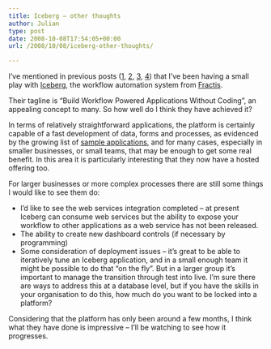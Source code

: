 ```yaml
---
title: Iceberg – other thoughts
author: Julian
type: post
date: 2008-10-08T17:54:05+00:00
url: /2008/10/08/iceberg-other-thoughts/

---
```

I’ve mentioned in previous posts ([1][1], [2][2], [3][3], [4][4]) that I’ve been having a small play with [Iceberg][5], the workflow automation system from [Fractis][6].

Their tagline is “Build Workflow Powered Applications Without Coding”, an appealing concept to many. So how well do I think they have achieved it?

In terms of relatively straightforward applications, the platform is certainly capable of a fast development of data, forms and processes, as evidenced by the growing list of [sample applications][7], and for many cases, especially in smaller businesses, or small teams, that may be enough to get some real benefit. In this area it is particularly interesting that they now have a hosted offering too.

For larger businesses or more complex processes there are still some things I would like to see them do:

  * I’d like to see the web services integration completed – at present Iceberg can consume web services but the ability to expose your workflow to other applications as a web service has not been released.
  * The ability to create new dashboard controls (if necessary by programming)
  * Some consideration of deployment issues – it’s great to be able to iteratively tune an Iceberg application, and in a small enough team it might be possible to do that “on the fly”. But in a larger group it’s important to manage the transition through test into live. I’m sure there are ways to address this at a database level, but if you have the skills in your organisation to do this, how much do you want to be locked into a platform?

Considering that the platform has only been around a few months, I think what they have done is impressive – I’ll be watching to see how it progresses.

 [1]: https://www.synesthesia.co.uk/blog/archives/2008/09/24/iceberg/
 [2]: https://www.synesthesia.co.uk/blog/archives/2008/09/24/iceberg-creating-the-first-user-story-1/
 [3]: https://www.synesthesia.co.uk/blog/archives/2008/09/25/iceberg-creating-the-first-user-story-2/
 [4]: https://www.synesthesia.co.uk/blog/archives/2008/09/30/iceberg-the-security-model/
 [5]: https://www.geticeberg.com/
 [6]: https://www.fractis.com/
 [7]: https://www.learniceberg.com/Application_Directory/